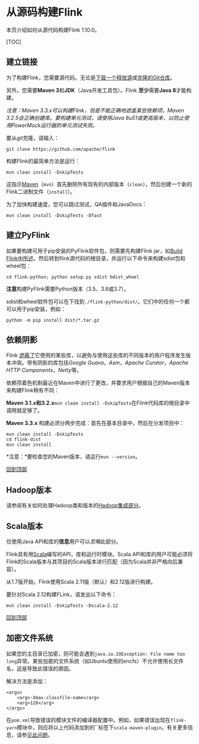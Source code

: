 # 从源码构建Flink

本页介绍如何从源代码构建Flink 1.10.0。

[TOC]

## 建立链接

为了构建Flink，您需要源代码。无论是[下载一个释放源](https://flink.apache.org/downloads.html)或[克隆的Git仓库](https://github.com/apache/flink)。

另外，您需要**Maven 3**和**JDK**（Java开发工具包）。Flink **至少**需要**Java 8**才能构建。

*注意：Maven 3.3.x可以构建Flink，但是不能正确地遮盖某些依赖项。Maven 3.2.5会正确创建库。要构建单元测试，请使用Java 8u51或更高版本，以防止使用PowerMock运行器的单元测试失败。*

要从git克隆，请输入：

```
git clone https://github.com/apache/flink
```

构建Flink的最简单方法是运行：

```
mvn clean install -DskipTests
```

这指示[Maven](http://maven.apache.org/)（`mvn`）首先删除所有现有的内部版本（`clean`），然后创建一个新的Flink二进制文件（`install`）。

为了加快构建速度，您可以跳过测试，QA插件和JavaDocs：

```
mvn clean install -DskipTests -Dfast
```

## 建立PyFlink

如果要构建可用于pip安装的PyFlink软件包，则需要先构建Flink jar，如[Build Flink中所述](https://ci.apache.org/projects/flink/flink-docs-release-1.10/flinkDev/building.html#build-flink)。然后转到flink源代码的根目录，并运行以下命令来构建sdist包和wheel包：

```
cd flink-python; python setup.py sdist bdist_wheel
```

**注意**构建PyFlink需要Python版本（3.5、3.6或3.7）。

sdist和wheel软件包可以在下找到`./flink-python/dist/`。它们中的任何一个都可以用于pip安装，例如：

```
python -m pip install dist/*.tar.gz
```

## 依赖阴影

Flink [遮蔽了](https://maven.apache.org/plugins/maven-shade-plugin/)它使用的某些库，以避免与使用这些库的不同版本的用户程序发生版本冲突。带有阴影的库包括*Google Guava*，*Asm*，*Apache Curator*，*Apache HTTP Components*，*Netty*等。

依赖项着色机制最近在Maven中进行了更改，并要求用户根据自己的Maven版本来构建Flink稍有不同：

**Maven 3.1.x和3.2.x**`mvn clean install -DskipTests`在Flink代码库的根目录中 调用就足够了。

**Maven 3.3.x** 构建必须分两步完成：首先在基本目录中，然后在分发项目中：

```
mvn clean install -DskipTests
cd flink-dist
mvn clean install
```

*注意：*要检查您的Maven版本，请运行`mvn --version`。

[ 回到顶部](https://ci.apache.org/projects/flink/flink-docs-release-1.10/flinkDev/building.html#top)

## Hadoop版本

请参阅有关如何处理Hadoop类和版本的[Hadoop集成部分](https://ci.apache.org/projects/flink/flink-docs-release-1.10/ops/deployment/hadoop.html)。

## Scala版本

仅使用Java API和库的**信息**用户可以*忽略*此部分。

Flink具有用[Scala](http://scala-lang.org/)编写的API，库和运行时模块。Scala API和库的用户可能必须将Flink的Scala版本与其项目的Scala版本进行匹配（因为Scala并非严格向后兼容）。

从1.7版开始，Flink使用Scala 2.11版（默认）和2.12版进行构建。

要针对Scala 2.12构建FLink，请发出以下命令：

```
mvn clean install -DskipTests -Dscala-2.12
```

[ 回到顶部](https://ci.apache.org/projects/flink/flink-docs-release-1.10/flinkDev/building.html#top)

## 加密文件系统

如果您的主目录已加密，则可能会遇到`java.io.IOException: File name too long`异常。某些加密的文件系统（如Ubuntu使用的encfs）不允许使用长文件名，这是导致此错误的原因。

解决方法是添加：

```
<args>
    <arg>-Xmax-classfile-name</arg>
    <arg>128</arg>
</args>
```

在`pom.xml`导致错误的模块文件的编译器配置中。例如，如果错误出现在`flink-yarn`模块中，则应将以上代码添加到的``标签下`scala-maven-plugin`。有关更多信息，请参[见此问题](https://issues.apache.org/jira/browse/FLINK-2003)。